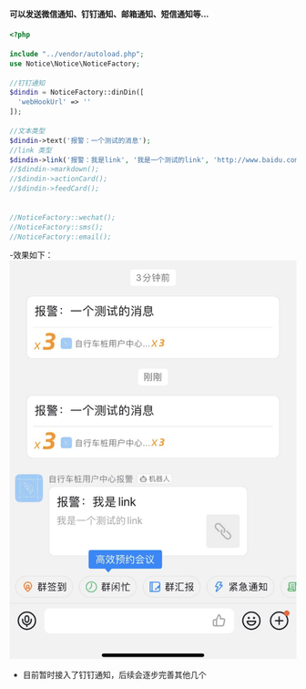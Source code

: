 #### 可以发送微信通知、钉钉通知、邮箱通知、短信通知等...


````php
<?php

include "../vendor/autoload.php";
use Notice\Notice\NoticeFactory;

//钉钉通知
$dindin = NoticeFactory::dinDin([
  'webHookUrl' => ''
]);

//文本类型
$dindin->text('报警：一个测试的消息');
//link 类型
$dindin->link('报警：我是link', '我是一个测试的link', 'http://www.baidu.com');
//$dindin->markdown();
//$dindin->actionCard();
//$dindin->feedCard();


//NoticeFactory::wechat();
//NoticeFactory::sms();
//NoticeFactory::email();
````
-效果如下：
![images](dindin.jpeg)
- 目前暂时接入了钉钉通知，后续会逐步完善其他几个